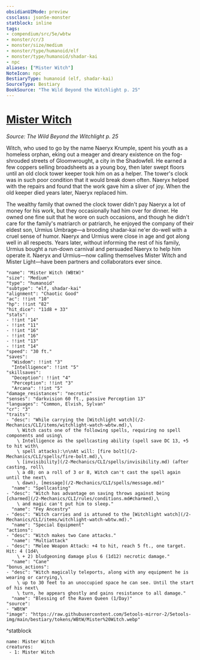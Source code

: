 ```yaml
---
obsidianUIMode: preview
cssclass: json5e-monster
statblock: inline
tags:
- compendium/src/5e/wbtw
- monster/cr/3
- monster/size/medium
- monster/type/humanoid/elf
- monster/type/humanoid/shadar-kai
- npc
aliases: ["Mister Witch"]
NoteIcon: npc
BestiaryType: humanoid (elf, shadar-kai)
SourceType: Bestiary
BookSource: "The Wild Beyond the Witchlight p. 25"
---
```

# [Mister Witch](2-Mechanics/CLI/bestiary/npc/mister-witch-wbtw.md)
*Source: The Wild Beyond the Witchlight p. 25*  

Witch, who used to go by the name Naeryx Krumple, spent his youth as a homeless orphan, eking out a meager and dreary existence on the fog-shrouded streets of Gloomwrought, a city in the Shadowfell. He earned a few coppers selling broadsheets as a young boy, then later swept floors until an old clock tower keeper took him on as a helper. The tower's clock was in such poor condition that it would break down often. Naeryx helped with the repairs and found that the work gave him a sliver of joy. When the old keeper died years later, Naeryx replaced him.

The wealthy family that owned the clock tower didn't pay Naeryx a lot of money for his work, but they occasionally had him over for dinner. He owned one fine suit that he wore on such occasions, and though he didn't care for the family's matriarch or patriarch, he enjoyed the company of their eldest son, Urmius Umbrage—a brooding shadar-kai ne'er do-well with a cruel sense of humor. Naeryx and Urmius were close in age and got along well in all respects. Years later, without informing the rest of his family, Urmius bought a run-down carnival and persuaded Naeryx to help him operate it. Naeryx and Urmius—now calling themselves Mister Witch and Mister Light—have been partners and collaborators ever since.

```statblock
"name": "Mister Witch (WBtW)"
"size": "Medium"
"type": "humanoid"
"subtype": "elf, shadar-kai"
"alignment": "Chaotic Good"
"ac": !!int "10"
"hp": !!int "82"
"hit_dice": "11d8 + 33"
"stats":
- !!int "14"
- !!int "11"
- !!int "16"
- !!int "16"
- !!int "13"
- !!int "14"
"speed": "30 ft."
"saves":
  "Wisdom": !!int "3"
  "Intelligence": !!int "5"
"skillsaves":
  "Deception": !!int "4"
  "Perception": !!int "3"
  "Arcana": !!int "5"
"damage_resistances": "necrotic"
"senses": "darkvision 60 ft., passive Perception 13"
"languages": "Common, Elvish, Sylvan"
"cr": "3"
"traits":
- "desc": "While carrying the [Witchlight watch](/2-Mechanics/CLI/items/witchlight-watch-wbtw.md),\
    \ Witch casts one of the following spells, requiring no spell components and using\
    \ Intelligence as the spellcasting ability (spell save DC 13, +5 to hit with\
    \ spell attacks):\n\nAt will: [fire bolt](/2-Mechanics/CLI/spells/fire-bolt.md),\
    \ [invisibility](/2-Mechanics/CLI/spells/invisibility.md) (after casting, roll\
    \ a d8; on a roll of 3 or 8, Witch can't cast the spell again until the next\
    \ dawn), [message](/2-Mechanics/CLI/spells/message.md)"
  "name": "Spellcasting"
- "desc": "Witch has advantage on saving throws against being [charmed](/2-Mechanics/CLI/rules/conditions.md#charmed),\
    \ and magic can't put him to sleep."
  "name": "Fey Ancestry"
- "desc": "Witch carries and is attuned to the [Witchlight watch](/2-Mechanics/CLI/items/witchlight-watch-wbtw.md)."
  "name": "Special Equipment"
"actions":
- "desc": "Witch makes two Cane attacks."
  "name": "Multiattack"
- "desc": "Melee Weapon Attack: +4 to hit, reach 5 ft., one target. Hit: 4 (1d4\
    \ + 2) bludgeoning damage plus 6 (1d12) necrotic damage."
  "name": "Cane"
"bonus_actions":
- "desc": "Witch magically teleports, along with any equipment he is wearing or carrying,\
    \ up to 30 feet to an unoccupied space he can see. Until the start of his next\
    \ turn, he appears ghostly and gains resistance to all damage."
  "name": "Blessing of the Raven Queen (1/Day)"
"source":
- "WBtW"
"image": "https://raw.githubusercontent.com/5etools-mirror-2/5etools-img/main/bestiary/tokens/WBtW/Mister%20Witch.webp"
```
^statblock

```encounter-table
name: Mister Witch
creatures:
 - 1: Mister Witch
```